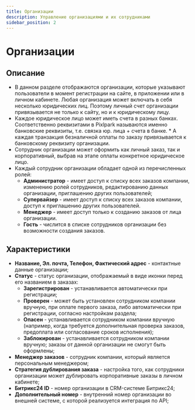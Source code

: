 ```yaml
---
title: Организации
description: Управление организациями и их сотрудниками
sidebar_position: 2
---
```


# Организации
## Описание
* В данном разделе отображаются организации, которые указывают пользователи в момент регистрации на сайте, в приложении или в личном кабинете. Любая организация может включать в себя несколько юридических лиц. Поэтому личный счет организации привязывается не только к сайту, но и к юридическому лицу.
* Каждое юридическое лицо может иметь счета в разных банках. Соответственно реквизитами в Pixlpark называются именно банковские реквизиты, т.е. связка юр. лица + счета в банке. * А каждая транзакция безналичной оплаты по заказу привязывается к банковскому реквизиту организации.
* Сотрудник организации может оформить как личный заказ, так и корпоративный, выбрав на этапе оплаты конкретное юридическое лицо.
* Каждый сотрудник организации обладает одной из перечисленных ролей:
    + __Администратор__ - имеет доступ к списку всех заказов компании, изменению ролей сотрудников, редактированию данных организации, приглашению других пользователей;
    + __Супервайзер__ - имеет доступ к списку всех заказов компании, доступ к приглашению других пользователей.
    + __Менеджер__ - имеет доступ только к созданию заказов от лица организации.
    + __Гость__ - числится в списке сотрудников организации без возможности создания заказов.

## Характеристики
* __Название, Эл. почта, Телефон, Фактический адрес__ - контактные данные организации;
* __Статус__ - статус организации, отображаемый в виде иконки перед его названием в заказах:
    + __Зарегистрирован__ - устанавливается автоматически при регистрации;
    + __Проверен__ - может быть установлен сотрудником компании вручную, при оплате первого заказа, либо автоматически при регистрации, согласно настройкам раздела;
    + __Опасен__ - устанавливается сотрудником компании вручную (например, когда требуется дополнительная проверка заказов, предоплата или согласование сроков исполнения);
    + __Заблокирован__ - устанавливается сотрудником компании вручную; заказы от данной организации не смогут быть оформлены;
* __Менеджер заказов__ - сотрудник компании, который является персональным менеджером;
* __Стратегия дублирования заказа__ - настройка того, как сотрудники организации может дублировать корпоративные заказы в личном кабинете;
* __Битрикс24 ID__ - номер организации в CRM-системе Битрикс24;
* __Дополнительный номер__ - внутренний номер организации во внешней системе, с которой реализуется интеграция по API;